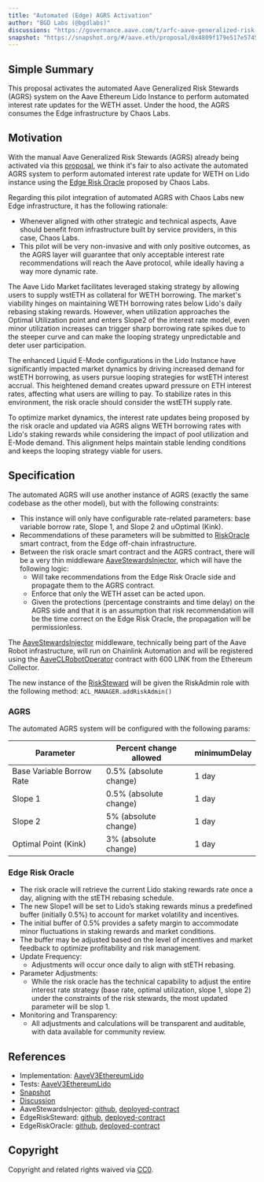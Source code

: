 ```yaml
---
title: "Automated (Edge) AGRS Activation"
author: "BGD Labs (@bgdlabs)"
discussions: "https://governance.aave.com/t/arfc-aave-generalized-risk-stewards-agrs-activation/19178/3"
snapshot: "https://snapshot.org/#/aave.eth/proposal/0x4809f179e517e5745ec13eba8f40d98dab73ca65f8a141bd2f18cc16dcd0cc16"
---
```


## Simple Summary

This proposal activates the automated Aave Generalized Risk Stewards (AGRS) system on the Aave Ethereum Lido Instance to perform automated interest rate updates for the WETH asset.
Under the hood, the AGRS consumes the Edge infrastructure by Chaos Labs.

## Motivation

With the manual Aave Generalized Risk Stewards (AGRS) already being activated via this [proposal](https://vote.onaave.com/proposal/?proposalId=197), we think it's fair to also activate the automated AGRS system to perform automated interest rate update for WETH on Lido instance using the [Edge Risk Oracle](https://chaoslabs.xyz/posts/introducing-edge-the-next-generation-oracle) proposed by Chaos Labs.

Regarding this pilot integration of automated AGRS with Chaos Labs new Edge infrastructure, it has the following rationale:

- Whenever aligned with other strategic and technical aspects, Aave should benefit from infrastructure built by service providers, in this case, Chaos Labs.
- This pilot will be very non-invasive and with only positive outcomes, as the AGRS layer will guarantee that only acceptable interest rate recommendations will reach the Aave protocol, while ideally having a way more dynamic rate.

The Aave Lido Market facilitates leveraged staking strategy by allowing users to supply wstETH as collateral for WETH borrowing. The market's viability hinges on maintaining WETH borrowing rates below Lido's daily rebasing staking rewards. However, when utilization approaches the Optimal Utilization point and enters Slope2 of the interest rate model, even minor utilization increases can trigger sharp borrowing rate spikes due to the steeper curve and can make the looping strategy unpredictable and deter user participation.

The enhanced Liquid E-Mode configurations in the Lido Instance have significantly impacted market dynamics by driving increased demand for wstETH borrowing, as users pursue looping strategies for wstETH interest accrual. This heightened demand creates upward pressure on ETH interest rates, affecting what users are willing to pay. To stabilize rates in this environment, the risk oracle should consider the wstETH supply rate.

To optimize market dynamics, the interest rate updates being proposed by the risk oracle and updated via AGRS aligns WETH borrowing rates with Lido's staking rewards while considering the impact of pool utilization and E-Mode demand. This alignment helps maintain stable lending conditions and keeps the looping strategy viable for users.

## Specification

The automated AGRS will use another instance of AGRS (exactly the same codebase as the other model), but with the following constraints:

- This instance will only have configurable rate-related parameters: base variable borrow rate, Slope 1, and Slope 2 and uOptimal (Kink).
- Recommendations of these parameters will be submitted to [RiskOracle](https://github.com/ChaosLabsInc/risk-oracle/blob/main/src/RiskOracle.sol) smart contract, from the Edge off-chain infrastructure.
- Between the risk oracle smart contract and the AGRS contract, there will be a very thin middleware [AaveStewardsInjector](https://etherscan.io/address/0x834a5aC6e9D05b92F599A031941262F761c34859), which will have the following logic:
  - Will take recommendations from the Edge Risk Oracle side and propagate them to the AGRS contract.
  - Enforce that only the WETH asset can be acted upon.
  - Given the protections (percentage constraints and time delay) on the AGRS side and that it is an assumption that risk recommendation will be the time correct on the Edge Risk Oracle, the propagation will be permissionless.

The [AaveStewardsInjector](https://etherscan.io/address/0x834a5aC6e9D05b92F599A031941262F761c34859) middleware, technically being part of the Aave Robot infrastructure, will run on Chainlink Automation and will be registered using the [AaveCLRobotOperator](https://etherscan.io/address/0x1cDF8879eC8bE012bA959EB515b11008E0cb6323) contract with 600 LINK from the Ethereum Collector.

The new instance of the [RiskSteward](https://etherscan.io/address/0x81aFd0F99c2Afa2f2DD7E387c2Ef9CD2a29b6E1A) will be given the RiskAdmin role with the following method: `ACL_MANAGER.addRiskAdmin()`

### AGRS

The automated AGRS system will be configured with the following params:

| Parameter                 | Percent change allowed | minimumDelay |
| ------------------------- | ---------------------- | ------------ |
| Base Variable Borrow Rate | 0.5% (absolute change) | 1 day        |
| Slope 1                   | 0.5% (absolute change) | 1 day        |
| Slope 2                   | 5% (absolute change)   | 1 day        |
| Optimal Point (Kink)      | 3% (absolute change)   | 1 day        |

### Edge Risk Oracle

- The risk oracle will retrieve the current Lido staking rewards rate once a day, aligning with the stETH rebasing schedule.
- The new Slope1 will be set to Lido’s staking rewards minus a predefined buffer (initially 0.5%) to account for market volatility and incentives.
- The initial buffer of 0.5% provides a safety margin to accommodate minor fluctuations in staking rewards and market conditions.
- The buffer may be adjusted based on the level of incentives and market feedback to optimize profitability and risk management.
- Update Frequency:
  - Adjustments will occur once daily to align with stETH rebasing.
- Parameter Adjustments:
  - While the risk oracle has the technical capability to adjust the entire interest rate strategy (base rate, optimal utilization, slope 1, slope 2) under the constraints of the risk stewards, the most updated parameter will be slop 1.
- Monitoring and Transparency:
  - All adjustments and calculations will be transparent and auditable, with data available for community review.

## References

- Implementation: [AaveV3EthereumLido](https://github.com/bgd-labs/aave-proposals-v3/blob/d7f260e226e42cf6b87e348ab5601aec27f48d1d/src/20241108_AaveV3EthereumLido_AutomatedAGRSActivation/AaveV3EthereumLido_AutomatedAGRSActivation_20241108.sol)
- Tests: [AaveV3EthereumLido](https://github.com/bgd-labs/aave-proposals-v3/blob/d7f260e226e42cf6b87e348ab5601aec27f48d1d/src/20241108_AaveV3EthereumLido_AutomatedAGRSActivation/AaveV3EthereumLido_AutomatedAGRSActivation_20241108.t.sol)
- [Snapshot](https://snapshot.org/#/aave.eth/proposal/0x4809f179e517e5745ec13eba8f40d98dab73ca65f8a141bd2f18cc16dcd0cc16)
- [Discussion](https://governance.aave.com/t/arfc-aave-generalized-risk-stewards-agrs-activation/19178/3)
- AaveStewardsInjector: [github](https://github.com/aave-dao/aave-v3-risk-stewards/blob/650d51e2ec6bb1f4d9ae56da5a341436ef9bb8a1/src/contracts/AaveStewardInjector.sol), [deployed-contract](https://etherscan.io/address/0x834a5aC6e9D05b92F599A031941262F761c34859)
- EdgeRiskSteward: [github](https://github.com/aave-dao/aave-v3-risk-stewards/blob/650d51e2ec6bb1f4d9ae56da5a341436ef9bb8a1/src/contracts/EdgeRiskSteward.sol), [deployed-contract](https://etherscan.io/address/0x81aFd0F99c2Afa2f2DD7E387c2Ef9CD2a29b6E1A)
- EdgeRiskOracle: [github](https://github.com/ChaosLabsInc/risk-oracle/blob/be09f47d749985f9537e185016d0f81c003a9fc9/src/RiskOracle.sol), [deployed-contract](https://etherscan.io/address/0x7ABB46C690C52E919687D19ebF89C81A6136C1F2)

## Copyright

Copyright and related rights waived via [CC0](https://creativecommons.org/publicdomain/zero/1.0/).
